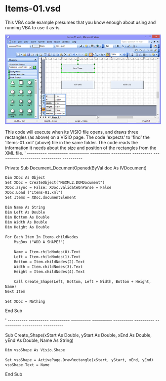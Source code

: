 # Items-01.vsd
This VBA code example presumes that you know enough about using and running VBA to use it as-is.

![Items-01.jpg](Items-01.jpg)

This code will execute when its VISIO file opens, and draws three rectangles (as above) on a VISIO page.
The code 'expects' to 'find' the 'Items-01.xml' (above) file in the same folder.
The code reads the information it needs about the size and position of the rectangles from the XML file.
' ---------- ---------- ---------- ---------- ---------- ---------- ---------- ---------- ---------- ----------

Private Sub Document_DocumentOpened(ByVal doc As IVDocument)
  
    Dim XDoc As Object
    Set XDoc = CreateObject("MSXML2.DOMDocument")
    XDoc.async = False: XDoc.validateOnParse = False
    XDoc.Load ("Items-01.xml")
    Set Items = XDoc.documentElement
    
    Dim Name As String
    Dim Left As Double
    Dim Bottom As Double
    Dim Width As Double
    Dim Height As Double
    
    For Each Item In Items.childNodes
        MsgBox ("ADD A SHAPE?")
      
        Name = Item.childNodes(0).Text
        Left = Item.childNodes(1).Text
        Bottom = Item.childNodes(2).Text
        Width = Item.childNodes(3).Text
        Height = Item.childNodes(4).Text
    
        Call Create_Shape(Left, Bottom, Left + Width, Bottom + Height, Name)
    Next Item
    
    Set XDoc = Nothing
End Sub

' ---------- ---------- ---------- ---------- ---------- ---------- ---------- ---------- ---------- ----------

Sub Create_Shape(xStart As Double, yStart As Double, xEnd As Double, yEnd As Double, Name As String)

    Dim vsoShape As Visio.Shape

    Set vsoShape = ActivePage.DrawRectangle(xStart, yStart, xEnd, yEnd)
    vsoShape.Text = Name

End Sub
